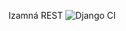 Izamná REST
![Django CI](https://github.com/Itzanma/REST-API/workflows/Django%20CI/badge.svg?branch=master)
